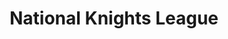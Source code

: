 ---
title: National Knights League
description: The National Knights League is the NA-based dueling league for Mordhau players to test their 1v1 mettle in an organized setting! 
img: nkl_crefs.png
---